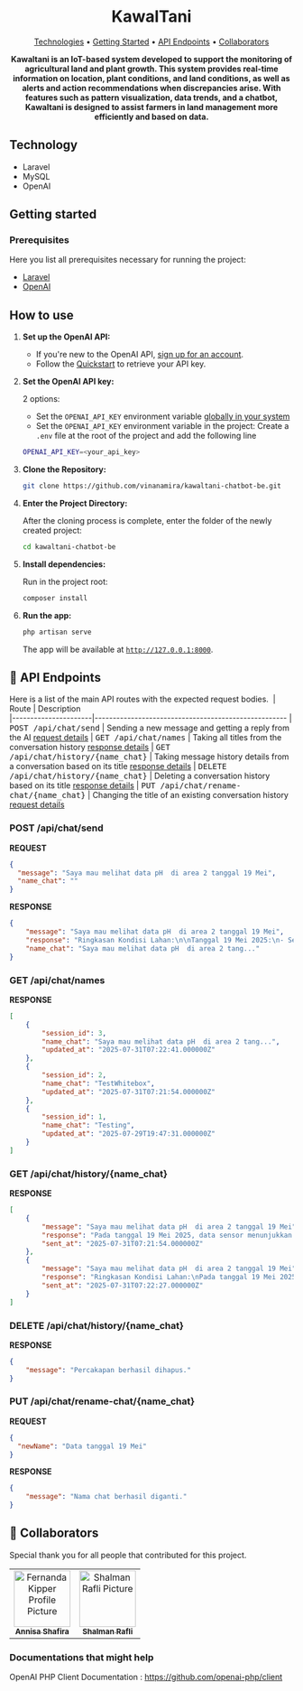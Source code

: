 <h1 align="center" style="font-weight: bold;">KawalTani</h1>

<p align="center">
 <a href="#tech">Technologies</a> • 
 <a href="#started">Getting Started</a> • 
  <a href="#routes">API Endpoints</a> •
 <a href="#colab">Collaborators</a> 
</p>

<p align="center">
    <b>Kawaltani is an IoT-based system developed to support the monitoring of agricultural land and plant growth. This system provides real-time information on location, plant conditions, and land conditions, as well as alerts and action recommendations when discrepancies arise. With features such as pattern visualization, data trends, and a chatbot, Kawaltani is designed to assist farmers in land management more efficiently and based on data. </b>
</p>

<h2 id="technologies">Technology</h2>

- Laravel
- MySQL
- OpenAI

<h2 id="started">Getting started</h2>

<h3>Prerequisites</h3>

Here you list all prerequisites necessary for running the project:

- [Laravel](https://laravel.com/docs/11.x/)
- [OpenAI](https://platform.openai.com/docs/overview)

## How to use

1. **Set up the OpenAI API:**

   - If you're new to the OpenAI API, [sign up for an account](https://platform.openai.com/signup).
   - Follow the [Quickstart](https://platform.openai.com/docs/quickstart) to retrieve your API key.

2. **Set the OpenAI API key:**

   2 options:

   - Set the `OPENAI_API_KEY` environment variable [globally in your system](https://platform.openai.com/docs/libraries#create-and-export-an-api-key)
   - Set the `OPENAI_API_KEY` environment variable in the project: Create a `.env` file at the root of the project and add the following line

    ```bash
   OPENAI_API_KEY=<your_api_key>
   ```

4. **Clone the Repository:**

   ```bash
   git clone https://github.com/vinanamira/kawaltani-chatbot-be.git
   ```
   
5. **Enter the Project Directory:**

   After the cloning process is complete, enter the folder of the newly created project:

   ```bash
   cd kawaltani-chatbot-be
   ```

6. **Install dependencies:**

   Run in the project root:

   ```bash
   composer install
   ```

7. **Run the app:**

   ```bash
   php artisan serve
   ```

   The app will be available at [`http://127.0.0.1:8000`](http://127.0.0.1:8000).

<h2 id="routes">📍 API Endpoints</h2>

Here is a list of the main API routes with the expected request bodies.
​
| Route               | Description                                          
|----------------------|-----------------------------------------------------
| <kbd>POST /api/chat/send</kbd>     | Sending a new message and getting a reply from the AI [request details](#post-send-detail)
| <kbd>GET /api/chat/names</kbd>     | Taking all titles from the conversation history [response details](#get-all-chat-detail)
| <kbd>GET /api/chat/history/{name_chat}</kbd>     | Taking message history details from a conversation based on its title [response details](#get-chat-detail)
| <kbd>DELETE /api/chat/history/{name_chat}</kbd>     | Deleting a conversation history based on its title [response details](#delete-chat-detail)
| <kbd>PUT /api/chat/rename-chat/{name_chat}</kbd>     | Changing the title of an existing conversation history [request details](#rename-chat-detail)

<h3 id="post-send-detail">POST /api/chat/send</h3>

**REQUEST**
```json
{
  "message": "Saya mau melihat data pH  di area 2 tanggal 19 Mei",
  "name_chat": ""
}
```

**RESPONSE**
```json
{
    "message": "Saya mau melihat data pH  di area 2 tanggal 19 Mei",
    "response": "Ringkasan Kondisi Lahan:\n\nTanggal 19 Mei 2025:\n- Sensor pH Area 2: Terdapat lonjakan pH hingga mencapai angka 9. Kemungkinan area lahan di sekitar sensor tersebut saat ini sedang menjadi sangat basa. Disarankan untuk dilakukan pengecekan lebih lanjut terkait penyebab dan tindakan rektifkasinya.",
    "name_chat": "Saya mau melihat data pH  di area 2 tang..."
}
```
<h3 id="get-all-chat-detail">GET /api/chat/names</h3>

**RESPONSE**
```json
[
    {
        "session_id": 3,
        "name_chat": "Saya mau melihat data pH  di area 2 tang...",
        "updated_at": "2025-07-31T07:22:41.000000Z"
    },
    {
        "session_id": 2,
        "name_chat": "TestWhitebox",
        "updated_at": "2025-07-31T07:21:54.000000Z"
    },
    {
        "session_id": 1,
        "name_chat": "Testing",
        "updated_at": "2025-07-29T19:47:31.000000Z"
    }
]
```

<h3 id="get-chat-detail">GET /api/chat/history/{name_chat}</h3>

**RESPONSE**
```json
[
    {
        "message": "Saya mau melihat data pH  di area 2 tanggal 19 Mei",
        "response": "Pada tanggal 19 Mei 2025, data sensor menunjukkan kondisi lahan sebagai berikut: PH pada area 2 mencapai angka 9. Temuan ini mengindikasikan tingkat keasaman yang relatif tinggi, yang sebaiknya dijaga agar tidak terus meningkat dan berdampak buruk pada ketersediaan hara bagi tanaman.",
        "sent_at": "2025-07-31T07:21:54.000000Z"
    },
    {
        "message": "Saya mau melihat data pH  di area 2 tanggal 19 Mei",
        "response": "Ringkasan Kondisi Lahan:\nPada tanggal 19 Mei 2025, di area 2, nilai pH mencapai tingkat tertinggi dengan angka 9. Data ini menandakan kondisi lahan sedikit basa pada area tersebut. Informasi ini penting untuk pemantauan kesehatan dan kebutuhan perawatan tanaman, terutama tanaman tertentu yang peka terhadap keasaman tanah.",
        "sent_at": "2025-07-31T07:22:27.000000Z"
    }
]
```

<h3 id="delete-chat-detail">DELETE /api/chat/history/{name_chat}</h3>

**RESPONSE**
```json
{
    "message": "Percakapan berhasil dihapus."
}
```

<h3 id="#rename-chat-detail">PUT /api/chat/rename-chat/{name_chat}</h3>

**REQUEST**
```json
{
  "newName": "Data tanggal 19 Mei"
}
```

**RESPONSE**
```json
{
    "message": "Nama chat berhasil diganti."
}
```


<h2 id="colab">🤝 Collaborators</h2>

Special thank you for all people that contributed for this project.

<table>
  <tr>
    <td align="center">
      <a href="https://github.com/annisasha">
        <img src="https://avatars.githubusercontent.com/u/152659249?v=4" width="100px;" alt="Fernanda Kipper Profile Picture"/><br>
        <sub>
          <b>Annisa Shafira</b>
        </sub>
      </a>
    </td>
    <td align="center">
      <a href="https://github.com/shalmanrafli30">
        <img src="https://avatars.githubusercontent.com/u/151373806?v=4" width="100px;" alt="Shalman Rafli Picture"/><br>
        <sub>
          <b>Shalman Rafli</b>
        </sub>
      </a>
    </td>
</table>


<h3>Documentations that might help</h3>

OpenAI PHP Client Documentation : https://github.com/openai-php/client
